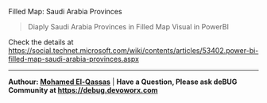 Filled Map: Saudi Arabia Provinces

> Diaply Saudi Arabia Provinces in Filled Map Visual in PowerBI

Check the details at https://social.technet.microsoft.com/wiki/contents/articles/53402.power-bi-filled-map-saudi-arabia-provinces.aspx

---------------------------

**Authour: [Mohamed El-Qassas](https://devoworx.com)** | 
**Have a Question, Please ask deBUG Community at https://debug.devoworx.com**
